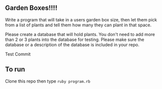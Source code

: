 ## Garden Boxes!!!!

Write a program that will take in a users garden box size, then let them pick from a list of plants and tell them how many they can plant in that space.

Please create a database that will hold plants. You don't need to add more than 2 or 3 plants into the database for testing. Please make sure the database or a description of the database is included in your repo.

Test Commit


## To run

Clone this repo then type `ruby program.rb`